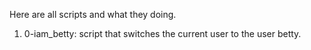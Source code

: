 Here are all scripts and what they doing.
1. 0-iam_betty: script that switches the current user to the user betty.
